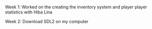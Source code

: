 Week 1:
Worked on the creating the inventory system and player player statistics with Hiba Lina

Week 2:
Download SDL2 on my computer
